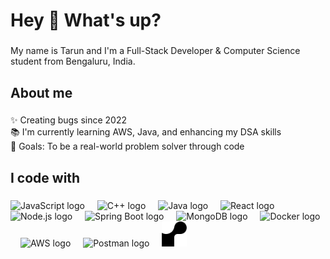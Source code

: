 <h1 align="left">Hey 👋 What's up?</h1>

###

<p align="left">My name is Tarun and I'm a Full-Stack Developer  & Computer Science student from Bengaluru, India.</p>

###

<h2 align="left">About me</h2>

###

<p align="left">
✨ Creating bugs since 2022<br>
📚 I'm currently learning AWS, Java, and enhancing my DSA skills<br>
🎯 Goals: To be a real-world problem solver through code<br>
</p>

###

<h2 align="left">I code with</h2>

###

<div align="left">
  <!-- JavaScript -->
  <img src="https://cdn.jsdelivr.net/gh/devicons/devicon/icons/javascript/javascript-original.svg" height="40" alt="JavaScript logo" />
  <img width="12" />

  <!-- C++ -->
  <img src="https://cdn.jsdelivr.net/gh/devicons/devicon/icons/cplusplus/cplusplus-original.svg" height="40" alt="C++ logo" />
  <img width="12" />

  <!-- Java -->
  <img src="https://cdn.jsdelivr.net/gh/devicons/devicon/icons/java/java-original.svg" height="40" alt="Java logo" />
  <img width="12" />

  <!-- React -->
  <img src="https://cdn.jsdelivr.net/gh/devicons/devicon/icons/react/react-original.svg" height="40" alt="React logo" />
  <img width="12" />

  <!-- Node.js -->
  <img src="https://cdn.jsdelivr.net/gh/devicons/devicon/icons/nodejs/nodejs-original.svg" height="40" alt="Node.js logo" />
  <img width="12" />

  <!-- Spring Boot -->
  <img src="https://cdn.jsdelivr.net/gh/devicons/devicon/icons/spring/spring-original.svg" height="40" alt="Spring Boot logo" />
  <img width="12" />

  <!-- MongoDB -->
  <img src="https://cdn.jsdelivr.net/gh/devicons/devicon/icons/mongodb/mongodb-original.svg" height="40" alt="MongoDB logo" />
  <img width="12" />

  <!-- Docker -->
  <img src="https://cdn.jsdelivr.net/gh/devicons/devicon/icons/docker/docker-original.svg" height="40" alt="Docker logo" />
  <img width="12" />

  <!-- AWS -->
  <img src="https://imgs.search.brave.com/PV6y8S0SRNoYNLzwyYjgM0IeHKqIq5mnArwlld9uU8A/rs:fit:860:0:0:0/g:ce/aHR0cHM6Ly9yZWdp/c3RyeS5ucG1taXJy/b3IuY29tL0Bsb2Jl/aHViL2ljb25zLXN0/YXRpYy1wbmcvbGF0/ZXN0L2ZpbGVzL2Rh/cmsvYXdzLWNvbG9y/LnBuZw" height="40" alt="AWS logo" />
  <img width="12" />

  <!-- Postman -->
  <img src="https://www.vectorlogo.zone/logos/getpostman/getpostman-icon.svg" height="40" alt="Postman logo" />
  <img width="12" />

  <!-- Render -->
  <img src="https://raw.githubusercontent.com/simple-icons/simple-icons/develop/icons/render.svg" height="40" alt="Render logo" />
</div>
